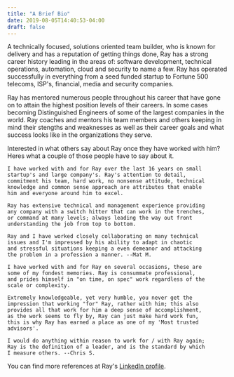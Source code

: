 ```yaml
---
title: "A Brief Bio"
date: 2019-08-05T14:40:53-04:00
draft: false
---
```


A technically focused, solutions oriented team builder, who is known for delivery
and has a reputation of getting things done, Ray has a strong career history
leading in the areas of: software development, technical operations, automation, 
cloud and security to name a few. Ray has operated successfully in everything from
a seed funded startup to Fortune 500 telecoms, ISP's, financial, media and security companies.

Ray has mentored numerous people throughout his career that have gone on to attain 
the highest position levels of their careers. In some cases becoming Distinguished
Engineers of some of the largest companies in the world. Ray coaches and mentors his
team members and others keeping in mind their stengths and weaknesses as well as
their career goals and what success looks like in the organizations they serve.

Interested in what others say about Ray once they have worked with him?
Heres what a couple of those people have to say about it. 

```
I have worked with and for Ray over the last 16 years on small 
startup's and large company's. Ray's attention to detail,
commitment his team, hard work, no nonsense attitude, technical 
knowledge and common sense approach are attributes that enable 
him and everyone around him to excel.

Ray has extensive technical and management experience providing 
any company with a switch hitter that can work in the trenches, 
or command at many levels; always leading the way out front 
understanding the job from top to bottom.

Ray and I have worked closely collaborating on many technical 
issues and I'm impressed by his ability to adapt in chaotic 
and stressful situations keeping a even demeanor and attacking 
the problem in a profession a manner. --Mat M.
```
```
I have worked with and for Ray on several occasions, these are 
some of my fondest memories. Ray is consummate professional, 
and prides himself in "on time, on spec" work regardless of the 
scale or complexity. 

Extremely knowledgeable, yet very humble, you never get the 
impression that working "for" Ray, rather with him; this also 
provides all that work for him a deep sense of accomplishment, 
as the work seems to fly by, Ray can just make hard work fun, 
this is why Ray has earned a place as one of my 'Most trusted 
advisors'. 

I would do anything within reason to work for / with Ray again; 
Ray is the definition of a leader, and is the standard by which 
I measure others. --Chris S.
```

You can find more references at Ray's <a href="https://www.linkedin.com/in/rmschn/">LinkedIn profile</a>.

